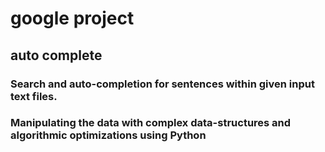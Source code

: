 # google project
## auto complete
### Search and auto-completion for sentences within given input text files. 
### Manipulating the data with complex data-structures and algorithmic optimizations using Python

